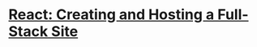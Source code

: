 # [React: Creating and Hosting a Full-Stack Site](https://www.linkedin.com/learning/react-creating-and-hosting-a-full-stack-site/creating-blog-pages?autoAdvance=true&autoSkip=true&autoplay=true&contextUrn=urn%3Ali%3AlyndaLearningPath%3A593715e0498e9e9be7fb8506&resume=false&u=2113185)
